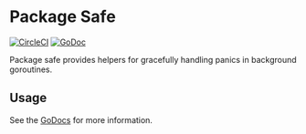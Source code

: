 # Package Safe

[![CircleCI](https://circleci.com/gh/deliveroo/safe-go/tree/master.svg?style=svg&circle-token=25175417b032a53cc407a1b1616d5a87813b9f8f)](https://circleci.com/gh/deliveroo/safe-go/tree/master)
[![GoDoc](https://img.shields.io/badge/godoc-reference-5272B4.svg)](http://godoc.deliveroo.net/github.com/deliveroo/safe-go)

Package safe provides helpers for gracefully handling panics in background
goroutines.

## Usage

See the [GoDocs](http://godoc.deliveroo.net/github.com/deliveroo/safe-go) for
more information.
